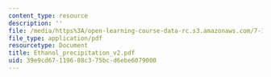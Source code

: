 ```yaml
---
content_type: resource
description: ''
file: /media/https%3A/open-learning-course-data-rc.s3.amazonaws.com/7-13-experimental-microbial-genetics-fall-2003/39e9cd67119608c375bcd6ebe6079000_Ethanol_precipitation_v2.pdf
file_type: application/pdf
resourcetype: Document
title: Ethanol_precipitation_v2.pdf
uid: 39e9cd67-1196-08c3-75bc-d6ebe6079000
---
```

